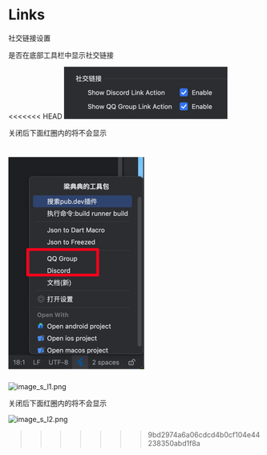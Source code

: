 # Links

社交链接设置


是否在底部工具栏中显示社交链接

<<<<<<< HEAD
![image_s_l1.png](../../assets/images/image_s_l1.png)

关闭后下面红圈内的将不会显示

![image_s_l2.png](../../assets/images/image_s_l2.png)
=======
![image_s_l1.png](/images/image_s_l1.png)

关闭后下面红圈内的将不会显示

![image_s_l2.png](/images/image_s_l2.png)
>>>>>>> 9bd2974a6a06cdcd4b0cf104e44238350abd1f8a
